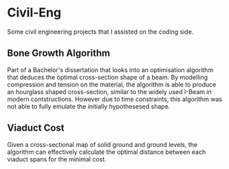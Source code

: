 # Civil-Eng
Some civil engineering projects that I assisted on the coding side.

## Bone Growth Algorithm
Part of a Bachelor's dissertation that looks into an optimisation algorithm that deduces the optimal cross-section shape of a beam. By modelling compression and tension on the material, the algorithm is able to produce an hourglass shaped cross-section, similar to the widely used I-Beam in modern contstructions. However due to time constraints, this algorithm was not able to fully emulate the initially hypothesesed shape.

## Viaduct Cost
Given a cross-sectional map of solid ground and ground levels, the algorithm can effectively calculate the optimal distance between each viaduct spans for the minimal cost.
